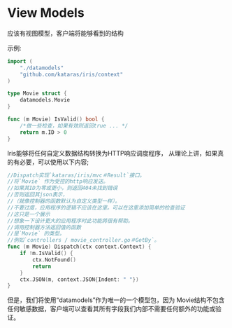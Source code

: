 # View Models

应该有视图模型，客户端将能够看到的结构

示例:

```go
import (
    "./datamodels"
    "github.com/kataras/iris/context"
)

type Movie struct {
    datamodels.Movie
}

func (m Movie) IsValid() bool {
    /*做一些检查，如果有效则返回true ... */
    return m.ID > 0
}
```

Iris能够将任何自定义数据结构转换为HTTP响应调度程序，
从理论上讲，如果真的有必要，可以使用以下内容;

```go
//Dispatch实现`kataras/iris/mvc＃Result`接口。
//将`Movie` 作为受控的http响应发送。
//如果其ID为零或更小，则返回404未找到错误
//否则返回其json表示，
//（就像控制器的函数默认为自定义类型一样）。
//不要过度，应用程序的逻辑不应该在这里。可以在这里添加简单的检查验证
//这只是一个展示
//想象一下设计更大的应用程序时此功能將很有帮助。
//调用控制器方法返回值的函数
//是`Movie` 的类型。
//例如`controllers / movie_controller.go＃GetBy`。
func (m Movie) Dispatch(ctx context.Context) {
    if !m.IsValid() {
        ctx.NotFound()
        return
    }
    ctx.JSON(m, context.JSON{Indent: " "})
}
```

但是，我们将使用“datamodels”作为唯一的一个模型包，因为
Movie结构不包含任何敏感数据，客户端可以查看其所有字段我们内部不需要任何额外的功能或验证。